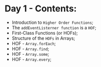 # Day 1 - Contents: 

* Introduction to `Higher Order Functions`; 
* The `addEventListerner function` is a `HOF`; 
* First-Class Functions (or HOFs); 
* Structure of the `HOFs` in Arrays; 
* HOF - `Array.forEach`; 
* HOF - `Array.find`; 
* HOF - `Array.some`; 
* HOF - `Array.every`; 
